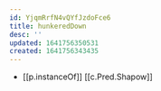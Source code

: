 ```yaml
---
id: YjqmRrfN4vQYfJzdoFce6
title: hunkeredDown
desc: ''
updated: 1641756350531
created: 1641756343435
---
```


- [[p.instanceOf]] [[c.Pred.Shapow]]
